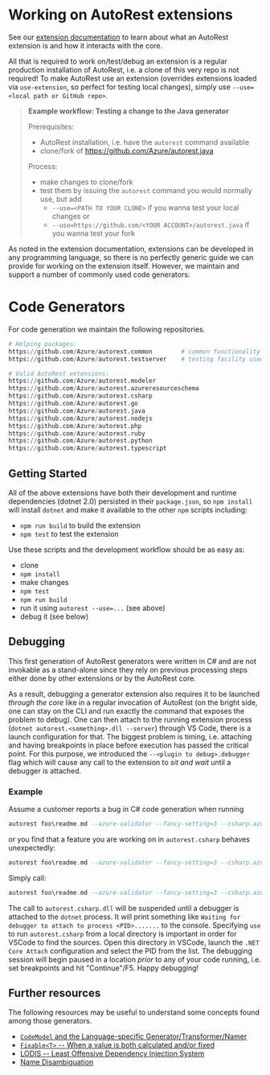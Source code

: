 # Working on AutoRest extensions

See our [extension documentation](./architecture/AutoRest-extension.md) to learn about what an AutoRest extension is and how it interacts with the core.

All that is required to work on/test/debug an extension is a regular production installation of AutoRest, i.e. a clone of this very repo is not required!
To make AutoRest use an extension (overrides extensions loaded via `use-extension`, so perfect for testing local changes), simply use `--use=<local path or GitHub repo>`.

> **Example workflow: Testing a change to the Java generator**
>
> Prerequisites:
> - AutoRest installation, i.e. have the `autorest` command available
> - clone/fork of https://github.com/Azure/autorest.java
>
> Process:
> - make changes to clone/fork
> - test them by issuing the `autorest` command you would normally use, but add
>   - `--use=<PATH TO YOUR CLONE>` if you wanna test your local changes or
>   - `--use=https://github.com/<YOUR ACCOUNT>/autorest.java` if you wanna test your fork


As noted in the extension documentation, extensions can be developed in any programming language, so there is no perfectly generic guide we can provide for working on the extension itself.
However, we maintain and support a number of commonly used code generators:

# Code Generators

For code generation we maintain the following repositories.

``` Python gives nice highlighting
# Helping packages:
https://github.com/Azure/autorest.common        # common functionality shared between generators
https://github.com/Azure/autorest.testserver    # testing facility used by generators' tests 

# Valid AutoRest extensions:
https://github.com/Azure/autorest.modeler
https://github.com/Azure/autorest.azureresourceschema
https://github.com/Azure/autorest.csharp
https://github.com/Azure/autorest.go
https://github.com/Azure/autorest.java
https://github.com/Azure/autorest.nodejs
https://github.com/Azure/autorest.php
https://github.com/Azure/autorest.ruby
https://github.com/Azure/autorest.python
https://github.com/Azure/autorest.typescript
```

## Getting Started
All of the above extensions have both their development and runtime dependencies (dotnet 2.0) persisted in their `package.json`, so `npm install` will install `dotnet` and make it available to the other `npm` scripts including:
- `npm run build` to build the extension
- `npm test` to test the extension

Use these scripts and the development workflow should be as easy as:
- clone
- `npm install`
- make changes
- `npm test`
- `npm run build`
- run it using `autorest --use=...` (see above)
- debug it (see below)

## Debugging

This first generation of AutoRest generators were written in C# and are not invokable as a stand-alone since they rely on previous processing steps either done by other extensions or by the AutoRest core.

As a result, debugging a generator extension also requires it to be launched *through the core* like in a regular invocation of AutoRest (on the bright side, one can stay on the CLI and run exactly the command that exposes the problem to debug).
One can then attach to the running extension process (`dotnet autorest.<something>.dll --server`) through VS Code, there is a launch configuration for that.
The biggest problem is timing, i.e. attaching and having breakpoints in place before execution has passed the critical point.
For this purpose, we introduced the `--<plugin to debug>.debugger` flag which will cause any call to the extension to *sit and wait* until a debugger is attached.

### Example

Assume a customer reports a bug in C# code generation when running

```haskell gives nice highlighting
autorest foo\readme.md --azure-validator --fancy-setting=3 --csharp.azure-arm
```

or you find that a feature you are working on in `autorest.csharp` behaves unexpectedly:

```haskell gives nice highlighting
autorest foo\readme.md --azure-validator --fancy-setting=3 --csharp.azure-arm --use=<local variation of autorest.csharp>
```

Simply call:

```haskell gives nice highlighting
autorest foo\readme.md --azure-validator --fancy-setting=3 --csharp.azure-arm --use=<local copy/variation of autorest.csharp> --csharp.debugger
```

The call to `autorest.csharp.dll` will be suspended until a debugger is attached to the `dotnet` process.
It will print something like `Waiting for debugger to attach to process <PID>.......` to the console.
Specifying `use` to run `autorest.csharp` from a local directory is important in order for VSCode to find the sources.
Open this directory in VSCode, launch the `.NET Core Attach` configuration and select the PID from the list.
The debugging session will begin paused in a location *prior* to any of your code running, i.e. set breakpoints and hit "Continue"/F5.
Happy debugging!

## Further resources

The following resources may be useful to understand some concepts found among those generators.

- [`CodeModel` and the Language-specific Generator/Transformer/Namer](./architecture/CodeModel-and-the-Language-specific-Generator-Transformer-Namer.md)
- [`Fixable<T>` -- When a value is both calculated and/or fixed](./architecture/Fixable-T----When-a-value-is-both-calculated-and-or-fixed.md)
- [LODIS -- Least Offensive Dependency Injection System](./architecture/Least-Offensive-Dependency-Injection-System.md)
- [Name Disambiguation](./architecture/Name-Disambiguation.md)
